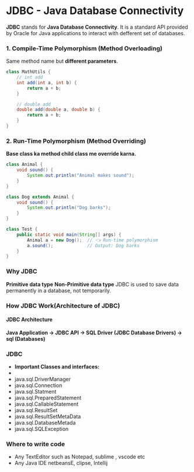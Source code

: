 # JDBC - Java Database Connectivity
**JDBC** stands for **Java Database Connectivity**. It is a standard API provided by Oracle for Java applications to interact with defferent set of databases.
### 1. Compile-Time Polymorphism (Method Overloading)
Same method name but **different parameters**.
```java
class MathUtils {
    // int add
    int add(int a, int b) {
        return a + b;
    }

    // double add
    double add(double a, double b) {
        return a + b;
    }
}

```
### 2. Run-Time Polymorphism (Method Overriding)
**Base class ka method child class me override karna.**
```java
class Animal {
    void sound() {
        System.out.println("Animal makes sound");
    }
}

class Dog extends Animal {
    void sound() {
        System.out.println("Dog barks");
    }
}

class Test {
    public static void main(String[] args) {
        Animal a = new Dog();  // 👈 Run-time polymorphism
        a.sound();             // Output: Dog barks
    }
}

```
### Why JDBC
**Primitive data type**
**Non-Primitive data type**
JDBC is used to save data permanently in a database, not temporarily.

### How JDBC Work(Architecture of JDBC)
#### **JDBC Architecture**
                                  
**Java Application -> JDBC API -> SQL Driver (JDBC Database Drivers) -> sql (Databases)**
### JDBC

* **Important Classes and interfaces:**
* 
* java.sql.DriverManager
* java.sql.Connection
* java.sql.Statment
* java.sql.PreparedStatement
* java.sql.CallableStatement
* java.sql.ResultSet
* java.sql.ResultSetMetaData
* java.sql.DatabaseMetada
* java.sql.SQLException


### Where to write code

* Any TextEditor such as Notepad, sublime , vscode etc
* Any Java IDE netbeansE, clipse, Intellij




